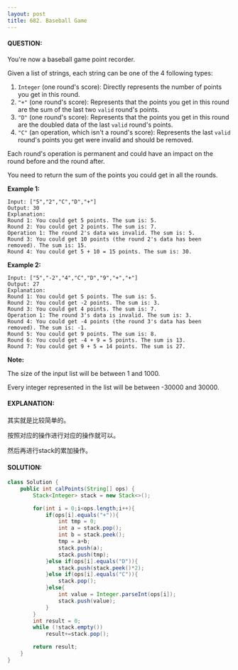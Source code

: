 ```yaml
---
layout: post
title: 682. Baseball Game
---
```


#### QUESTION:

You're now a baseball game point recorder.

Given a list of strings, each string can be one of the 4 following types:

1. `Integer` (one round's score): Directly represents the number of points you get in this round.
2. `"+"` (one round's score): Represents that the points you get in this round are the sum of the last two `valid` round's points.
3. `"D"` (one round's score): Represents that the points you get in this round are the doubled data of the last `valid` round's points.
4. `"C"` (an operation, which isn't a round's score): Represents the last `valid` round's points you get were invalid and should be removed.

Each round's operation is permanent and could have an impact on the round before and the round after.

You need to return the sum of the points you could get in all the rounds.

**Example 1:**

```
Input: ["5","2","C","D","+"]
Output: 30
Explanation: 
Round 1: You could get 5 points. The sum is: 5.
Round 2: You could get 2 points. The sum is: 7.
Operation 1: The round 2's data was invalid. The sum is: 5.  
Round 3: You could get 10 points (the round 2's data has been removed). The sum is: 15.
Round 4: You could get 5 + 10 = 15 points. The sum is: 30.

```

**Example 2:**

```
Input: ["5","-2","4","C","D","9","+","+"]
Output: 27
Explanation: 
Round 1: You could get 5 points. The sum is: 5.
Round 2: You could get -2 points. The sum is: 3.
Round 3: You could get 4 points. The sum is: 7.
Operation 1: The round 3's data is invalid. The sum is: 3.  
Round 4: You could get -4 points (the round 3's data has been removed). The sum is: -1.
Round 5: You could get 9 points. The sum is: 8.
Round 6: You could get -4 + 9 = 5 points. The sum is 13.
Round 7: You could get 9 + 5 = 14 points. The sum is 27.

```

**Note:**

The size of the input list will be between 1 and 1000.

Every integer represented in the list will be between -30000 and 30000.

#### EXPLANATION:

其实就是比较简单的。

按照对应的操作进行对应的操作就可以。

然后再进行stack的累加操作。

#### SOLUTION:

```JAVA
class Solution {
    public int calPoints(String[] ops) {
        Stack<Integer> stack = new Stack<>();

        for(int i = 0;i<ops.length;i++){
            if(ops[i].equals("+")){
                int tmp = 0;
                int a = stack.pop();
                int b = stack.peek();
                tmp = a+b;
                stack.push(a);
                stack.push(tmp);
            }else if(ops[i].equals("D")){
                stack.push(stack.peek()*2);
            }else if(ops[i].equals("C")){
                stack.pop();
            }else{
                int value = Integer.parseInt(ops[i]);
                stack.push(value);
            }
        }
        int result = 0;
        while (!stack.empty())
            result+=stack.pop();

        return result;
    }
}
```

